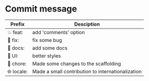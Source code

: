 # Commit message

| Prefix | Desciption |
|--------|------------|
|💥 feat:             |add 'comments' option|
|🐛 fix:              |fix some bug|
|📝 docs:             |add some docs|
|🌷 UI:               |better styles|
|🏰 chore:            |Made some changes to the scaffolding|
|🌐 locale:           |Made a small contribution to internationalization|

